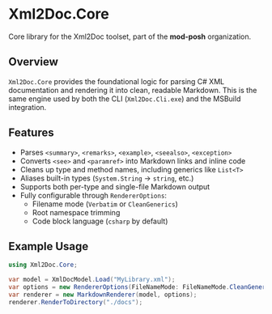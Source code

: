 # Xml2Doc.Core

Core library for the Xml2Doc toolset, part of the **mod-posh** organization.

## Overview

`Xml2Doc.Core` provides the foundational logic for parsing C# XML documentation and rendering it into clean, readable Markdown.
This is the same engine used by both the CLI (`Xml2Doc.Cli.exe`) and the MSBuild integration.

## Features

- Parses `<summary>`, `<remarks>`, `<example>`, `<seealso>`, `<exception>`
- Converts `<see>` and `<paramref>` into Markdown links and inline code
- Cleans up type and method names, including generics like `List<T>`
- Aliases built-in types (`System.String` → `string`, etc.)
- Supports both per-type and single-file Markdown output
- Fully configurable through `RendererOptions`:
  - Filename mode (`Verbatim` or `CleanGenerics`)
  - Root namespace trimming
  - Code block language (`csharp` by default)

## Example Usage

```csharp
using Xml2Doc.Core;

var model = XmlDocModel.Load("MyLibrary.xml");
var options = new RendererOptions(FileNameMode: FileNameMode.CleanGenerics);
var renderer = new MarkdownRenderer(model, options);
renderer.RenderToDirectory("./docs");
````
